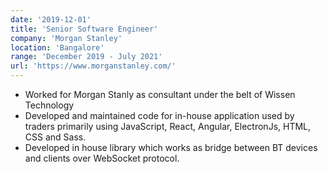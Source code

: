 ```yaml
---
date: '2019-12-01'
title: 'Senior Software Engineer'
company: 'Morgan Stanley'
location: 'Bangalore'
range: 'December 2019 - July 2021'
url: 'https://www.morganstanley.com/'
---
```


- Worked for Morgan Stanly as consultant under the belt of Wissen Technology
- Developed and maintained code for in-house application used by traders primarily using JavaScript, React, Angular, ElectronJs, HTML, CSS and Sass.
- Developed in house library which works as bridge between BT devices and clients over WebSocket protocol.
